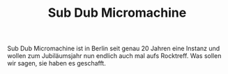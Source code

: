 ﻿---
layout: band
title: Sub Dub Micromachine
website: http://www.sdmm.de
style:  Industrial Metal
logo: subdubmicromachine_logo.png
picture: subdubmicromachine_band.jpg
year: 2017
day: friday
stagetime: Freitag, 07. Juli 2017, 22:00 Uhr
vimeo:
youtube: PA8TaIcJCqY
spotify: 
soudcloud: 
bandcamp: 
flickr: 
---
Sub Dub Micromachine ist in Berlin seit genau 20 Jahren eine Instanz und wollen zum Jubiläumsjahr nun endlich auch mal aufs Rocktreff. Was sollen wir sagen, sie haben es geschafft.